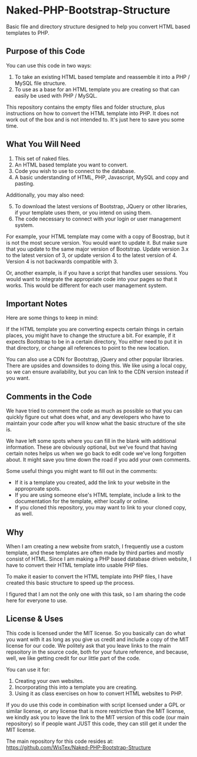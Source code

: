 # Naked-PHP-Bootstrap-Structure
Basic file and directory structure designed to help you convert HTML based templates to PHP.

## Purpose of this Code
You can use this code in two ways:

1. To take an existing HTML based template and reassemble it into a PHP / MySQL file structure.
2. To use as a base for an HTML template you are creating so that can easily be used with PHP / MySQL.

This repository contains the empty files and folder structure, plus instructions on how to convert the HTML template into PHP. It does not work out of the box and is not intended to. It's just here to save you some time.

## What You Will Need

1. This set of naked files.
2. An HTML based template you want to convert.
3. Code you wish to use to connect to the database.
4. A basic understanding of HTML, PHP, Javascript, MySQL and copy and pasting.

Additionally, you may also need:

5. To download the latest versions of Bootstrap, JQuery or other libraries, if your template uses them, or you intend on using them.
6. The code necessary to connect with your login or user management system.

For example, your HTML template may come with a copy of Boostrap, but it is not the most secure version. You would want to update it. But make sure that you update to the same major version of Bootstrap. Update version 3.x to the latest version of 3, or update version 4 to the latest version of 4. Version 4 is not backwards compatible with 3.

Or, another example, is if you have a script that handles user sessions. You would want to integrate the appropriate code into your pages so that it works. This would be different for each user management system.

## Important Notes
Here are some things to keep in mind:

If the HTML template you are converting expects certain things in certain places, you might have to change the structure a bit. For example, if it expects Bootstrap to be in a certain directory, You either need to put it in that directory, or change all references to point to the new location.

You can also use a CDN for Bootstrap, jQuery and other popular libraries. There are upsides and downsides to doing this. We like using a local copy, so we can ensure availability, but you can link to the CDN version instead if you want.

## Comments in the Code
We have tried to comment the code as much as possible so that you can quickly figure out what does what, and any developers who have to maintain your code after you will know what the basic structure of the site is.

We have left some spots where you can fill in the blank with additional information. These are obviously optional, but we've found that having certain notes helps us when we go back to edit code we've long forgotten about. It might save you time down the road if you add your own comments.

Some useful things you might want to fill out in the comments:
* If it is a template you created, add the link to your website in the approproate spots.
* If you are using someone else's HTML template, include a link to the documentation for the template, either locally or online.
* If you cloned this repository, you may want to link to your cloned copy, as well.

## Why
When I am creating a new website from sratch, I frequently use a custom template, and these templates are often made by third parties and mostly consist of HTML. Since I am making a PHP based database driven website, I have to convert their HTML template into usable PHP files.

To make it easier to convert the HTML template into PHP files, I have created this basic structure to speed up the process.

I figured that I am not the only one with this task, so I am sharing the code here for everyone to use.

## License & Uses
This code is licensed under the MIT license. So you basically can do what you want with it as long as you give us credit and include a copy of the MIT license for our code. We politely ask that you leave links to the main repsoitory in the source code, both for your future reference, and because, well, we like getting credit for our little part of the code.

You can use it for:
1. Creating your own websites.
2. Incorporating this into a template you are creating.
3. Using it as class exercises on how to convert HTML websites to PHP.

If you do use this code in combination with script licensed under a GPL or similar license, or any license that is more restrictive than the MIT license, we kindly ask you to leave the link to the MIT version of this code (our main repository) so if people want JUST this code, they can still get it under the MIT license.

The main repository for this code resides at: https://github.com/WisTex/Naked-PHP-Bootstrap-Structure
